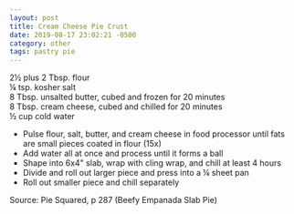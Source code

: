 ```yaml
---
layout: post
title: Cream Cheese Pie Crust
date: 2019-08-17 23:02:21 -0500
category: other
tags: pastry pie
---
```

2½ plus 2 Tbsp. flour  
¼ tsp. kosher salt  
8 Tbsp. unsalted butter, cubed and frozen for 20 minutes  
8 Tbsp. cream cheese, cubed and chilled for 20 minutes  
½ cup cold water  
<ul>
 	<li>Pulse flour, salt, butter, and cream cheese in food processor until fats are small pieces coated in flour (15x)</li>
 	<li>Add water all at once and process until it forms a ball</li>
 	<li>Shape into 6x4" slab, wrap with cling wrap, and chill at least 4 hours</li>
 	<li>Divide and roll out larger piece and press into a ¼ sheet pan</li>
 	<li>Roll out smaller piece and chill separately</li>
</ul>
Source: Pie Squared, p 287 (Beefy Empanada Slab Pie)  
